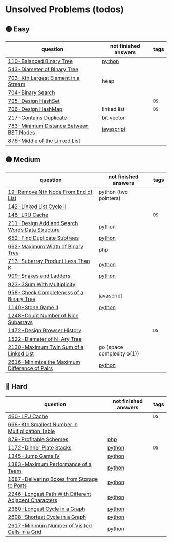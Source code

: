 # Unsolved Problems (todos)

## 🟢 Easy

| question                                                                                                    | not finished answers                                                                                                  | tags |
|-------------------------------------------------------------------------------------------------------------|-----------------------------------------------------------------------------------------------------------------------|------|
| [110-Balanced Binary Tree](https://leetcode.com/problems/balanced-binary-tree/)                             | [python](https://github.com/shayansm2/leetcodeSolutions/blob/main/src/unsolved/BalancedBinaryTree.py)                 |
| [543-Diameter of Binary Tree](https://leetcode.com/problems/diameter-of-binary-tree/)                       |                                                                                                                       |      |
| [703-Kth Largest Element in a Stream](https://leetcode.com/problems/kth-largest-element-in-a-stream/)       | heap                                                                                                                  |
| [704-Binary Search](https://leetcode.com/problems/binary-search/)                                           |                                                                                                                       |      |
| [705-Design HashSet](https://leetcode.com/problems/design-hashset/)                                         |                                                                                                                       | `DS` |
| [706-Design HashMap](https://leetcode.com/problems/design-hashmap/)                                         | linked list                                                                                                           | `DS` |
| [217-Contains Duplicate](https://leetcode.com/problems/contains-duplicate/)                                 | bit vector                                                                                                            |
| [783-Minimum Distance Between BST Nodes](https://leetcode.com/problems/minimum-distance-between-bst-nodes/) | [javascript](https://github.com/shayansm2/leetcodeSolutions/blob/main/src/unsolved/MinimumDistanceBetweenBSTNodes.js) |      |
| [876-Middle of the Linked List](https://leetcode.com/problems/middle-of-the-linked-list/)                   |                                                                                                                       |      |

## 🟡 Medium

| question                                                                                                                    | not finished answers                                                                                                 | tags |
|-----------------------------------------------------------------------------------------------------------------------------|----------------------------------------------------------------------------------------------------------------------|------|
| [19-Remove Nth Node From End of List](https://leetcode.com/problems/remove-nth-node-from-end-of-list/)                      | python (two pointers)                                                                                                |
| [142-Linked List Cycle II](https://leetcode.com/problems/linked-list-cycle-ii/)                                             |                                                                                                                      |      |
| [146-LRU Cache](https://leetcode.com/problems/lru-cache/)                                                                   |                                                                                                                      | `DS` |
| [211-Design Add and Search Words Data Structure](https://leetcode.com/problems/design-add-and-search-words-data-structure/) | [python](https://github.com/shayansm2/leetcodeSolutions/blob/main/src/unsolved/DesignAddSearchWordsDataStructure.py) |      |
| [652-Find Duplicate Subtrees](https://leetcode.com/problems/find-duplicate-subtrees/)                                       | [python](https://github.com/shayansm2/leetcodeSolutions/blob/main/src/unsolved/FindDuplicateSubtrees.py)             |      |
| [662-Maximum Width of Binary Tree](https://leetcode.com/problems/maximum-width-of-binary-tree/)                             | [php](https://github.com/shayansm2/leetcodeSolutions/blob/main/src/unsolved/MaximumWidthBinaryTree.php)              |      |
| [713-Subarray Product Less Than K](https://leetcode.com/problems/subarray-product-less-than-k/)                             | [python](https://github.com/shayansm2/leetcodeSolutions/blob/main/src/unsolved/SubarrayProductLessThanK.py)          |      |
| [909-Snakes and Ladders](https://leetcode.com/problems/snakes-and-ladders/)                                                 | [python](https://github.com/shayansm2/leetcodeSolutions/blob/main/src/unsolved/SnakesAndLadders.py)                  |      |
| [923-3Sum With Multiplicity](https://leetcode.com/problems/3sum-with-multiplicity/)                                         |                                                                                                                      |      |
| [958-Check Completeness of a Binary Tree](https://leetcode.com/problems/check-completeness-of-a-binary-tree/)               | [javascript](https://github.com/shayansm2/leetcodeSolutions/blob/main/src/unsolved/CheckCompletenessBinaryTree.js)   |      |
| [1140-Stone Game II](https://leetcode.com/problems/stone-game-ii/)                                                          | [python](https://github.com/shayansm2/leetcodeSolutions/blob/main/src/unsolved/StoneGameII.py)                       |
| [1248-Count Number of Nice Subarrays](https://leetcode.com/problems/count-number-of-nice-subarrays/)                        |                                                                                                                      |      |
| [1472-Design Browser History](https://leetcode.com/problems/design-browser-history/)                                        |                                                                                                                      | `DS` |
| [1522-Diameter of N-Ary Tree](https://leetcode.ca/all/1522.html)                                                            |                                                                                                                      |      |
| [2130-Maximum Twin Sum of a Linked List](https://leetcode.com/problems/maximum-twin-sum-of-a-linked-list/)                  | go (space complexity o(1))                                                                                           |
| [2616-Minimize the Maximum Difference of Pairs](https://leetcode.com/problems/minimize-the-maximum-difference-of-pairs/)    | [python](https://github.com/shayansm2/leetcodeSolutions/blob/main/src/unsolved/MinimizeMaximumDifferencePairs.py)    |      |

## 🔴 Hard

| question                                                                                                                               | not finished answers                                                                                                          | tags |
|----------------------------------------------------------------------------------------------------------------------------------------|-------------------------------------------------------------------------------------------------------------------------------|------|
| [460-LFU Cache](https://leetcode.com/problems/lfu-cache/)                                                                              |                                                                                                                               | `DS` |
| [668-Kth Smallest Number in Multiplication Table](https://leetcode.com/problems/kth-smallest-number-in-multiplication-table/)          |                                                                                                                               |      |
| [879-Profitable Schemes](https://leetcode.com/problems/profitable-schemes/)                                                            | [php](https://github.com/shayansm2/leetcodeSolutions/blob/main/src/unsolved/ProfitableSchemes.php)                            |      |
| [1172-Dinner Plate Stacks](https://leetcode.com/problems/dinner-plate-stacks/)                                                         | [python](https://github.com/shayansm2/leetcodeSolutions/blob/main/src/unsolved/DinnerPlateStacks.py)                          | `DS` |
| [1345-Jump Game IV](https://leetcode.com/problems/jump-game-iv/)                                                                       | [python](https://github.com/shayansm2/leetcodeSolutions/blob/main/src/unsolved/JumpGameIV.py)                                 |      |
| [1383-Maximum Performance of a Team](https://leetcode.com/problems/maximum-performance-of-a-team/)                                     | [python](https://github.com/shayansm2/leetcodeSolutions/blob/main/src/unsolved/maximumPerformanceTeam.py)                     |      |
| [1687-Delivering Boxes from Storage to Ports](https://leetcode.com/problems/delivering-boxes-from-storage-to-ports/)                   | [python](https://github.com/shayansm2/leetcodeSolutions/blob/main/src/unsolved/DeliveringBoxesStoragePorts.py)                |      |
| [2246-Longest Path With Different Adjacent Characters](https://leetcode.com/problems/longest-path-with-different-adjacent-characters/) | [python](https://github.com/shayansm2/leetcodeSolutions/blob/main/src/unsolved/LongestPathWithDifferentAdjacentCharacters.py) |      |
| [2360-Longest Cycle in a Graph](https://leetcode.com/problems/longest-cycle-in-a-graph/)                                               | [python](https://github.com/shayansm2/leetcodeSolutions/blob/main/src/unsolved/LongestCycleGraph.py)                          |      |
| [2608-Shortest Cycle in a Graph](https://leetcode.com/problems/shortest-cycle-in-a-graph/)                                             | [python](https://github.com/shayansm2/leetcodeSolutions/blob/main/src/unsolved/ShortestCycleGraph.py)                         |      |
| [2617-Minimum Number of Visited Cells in a Grid](https://leetcode.com/problems/minimum-number-of-visited-cells-in-a-grid/)             | [python](https://github.com/shayansm2/leetcodeSolutions/blob/main/src/unsolved/MinimumNumberVisitedCellsGrid.py)              |      |